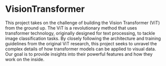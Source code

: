 # VisionTransformer
This project takes on the challenge of building the Vision Transformer (ViT) from the ground up. The ViT is a revolutionary method that uses transformer technology, originally designed for text processing, to tackle image classification tasks. By closely following the architecture and training guidelines from the original ViT research, this project seeks to unravel the complex details of how transformer models can be applied to visual data. Our goal is to provide insights into their powerful features and how they work on the inside.
